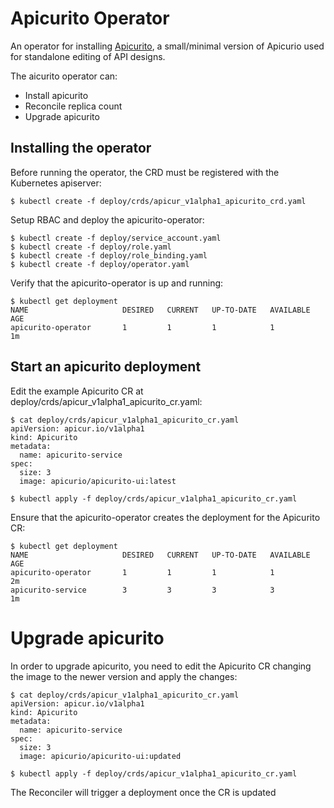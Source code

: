 # Apicurito Operator

An operator for installing [Apicurito](https://github.com/Apicurio/apicurito), a small/minimal version of Apicurio used for standalone editing of API designs.

The aicurito operator can:
 - Install apicurito
 - Reconcile replica count
 - Upgrade apicurito

## Installing the operator

Before running the operator, the CRD must be registered with the Kubernetes apiserver:
```
$ kubectl create -f deploy/crds/apicur_v1alpha1_apicurito_crd.yaml
```

Setup RBAC and deploy the apicurito-operator:
```
$ kubectl create -f deploy/service_account.yaml
$ kubectl create -f deploy/role.yaml
$ kubectl create -f deploy/role_binding.yaml
$ kubectl create -f deploy/operator.yaml
```

Verify that the apicurito-operator is up and running:
```
$ kubectl get deployment
NAME                     DESIRED   CURRENT   UP-TO-DATE   AVAILABLE   AGE
apicurito-operator       1         1         1            1           1m
```

## Start an apicurito deployment
Edit the example Apicurito CR at deploy/crds/apicur_v1alpha1_apicurito_cr.yaml:
```
$ cat deploy/crds/apicur_v1alpha1_apicurito_cr.yaml
apiVersion: apicur.io/v1alpha1
kind: Apicurito
metadata:
  name: apicurito-service
spec:
  size: 3
  image: apicurio/apicurito-ui:latest

$ kubectl apply -f deploy/crds/apicur_v1alpha1_apicurito_cr.yaml
```
Ensure that the apicurito-operator creates the deployment for the Apicurito CR:
```
$ kubectl get deployment
NAME                     DESIRED   CURRENT   UP-TO-DATE   AVAILABLE   AGE
apicurito-operator       1         1         1            1           2m
apicurito-service        3         3         3            3           1m
```
# Upgrade apicurito
In order to upgrade apicurito, you need to edit the Apicurito CR changing the image to the newer version and apply the changes:
```
$ cat deploy/crds/apicur_v1alpha1_apicurito_cr.yaml
apiVersion: apicur.io/v1alpha1
kind: Apicurito
metadata:
  name: apicurito-service
spec:
  size: 3
  image: apicurio/apicurito-ui:updated

$ kubectl apply -f deploy/crds/apicur_v1alpha1_apicurito_cr.yaml
```

The Reconciler will trigger a deployment once the CR is updated

